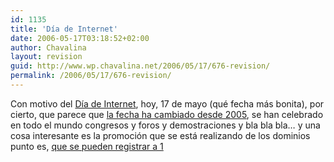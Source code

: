 ```yaml
---
id: 1135
title: 'Día de Internet'
date: 2006-05-17T03:18:52+02:00
author: Chavalina
layout: revision
guid: http://www.wp.chavalina.net/2006/05/17/676-revision/
permalink: /2006/05/17/676-revision/
---
```

Con motivo del <a href="http://www.diadeinternet.org" target="_blank">Día de Internet</a>, hoy, 17 de mayo (qué fecha más bonita), por cierto, que parece que <a href="http://www.diadeinternet.es/2005/contenidos/di_index.php3?body=article&id_article=1005" target="_blank">la fecha ha cambiado desde 2005</a>, se han celebrado en todo el mundo congresos y foros y demostraciones y bla bla bla… y una cosa interesante es la promoción que se está realizando de los dominios punto es, <a href="https://www.nic.es/dominios1euro/" target="_blank">que se pueden registrar a 1</p>